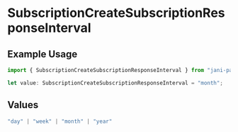 # SubscriptionCreateSubscriptionResponseInterval

## Example Usage

```typescript
import { SubscriptionCreateSubscriptionResponseInterval } from "jani-payments/models/operations";

let value: SubscriptionCreateSubscriptionResponseInterval = "month";
```

## Values

```typescript
"day" | "week" | "month" | "year"
```